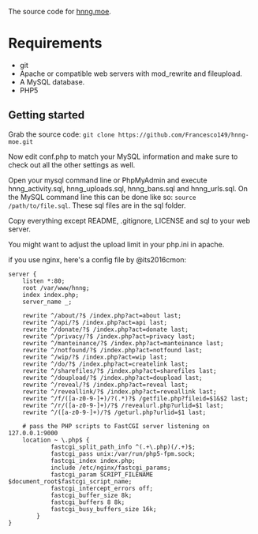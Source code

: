 The source code for [hnng.moe](http://hnng.moe).

# Requirements
* git
* Apache or compatible web servers with mod_rewrite and fileupload.
* A MySQL database.
* PHP5

## Getting started
Grab the source code:
```git clone https://github.com/Francesco149/hnng-moe.git```

Now edit conf.php to match your MySQL information and make sure to check out
all the other settings as well.

Open your mysql command line or PhpMyAdmin and execute hnng_activity.sql,
hnng_uploads.sql, hnng_bans.sql and hnng_urls.sql. On the MySQL command line
this can be done like so: ```source /path/to/file.sql```. These sql files are
in the sql folder.

Copy everything except README, .gitignore, LICENSE and sql to your web server.

You might want to adjust the upload limit in your php.ini in apache.

if you use nginx, here's a config file by @its2016cmon:
```
server {
    listen *:80;
    root /var/www/hnng;
    index index.php;
    server_name _;

    rewrite ^/about/?$ /index.php?act=about last;
    rewrite ^/api/?$ /index.php?act=api last;
    rewrite ^/donate/?$ /index.php?act=donate last;
    rewrite ^/privacy/?$ /index.php?act=privacy last;
    rewrite ^/manteinance/?$ /index.php?act=manteinance last;
    rewrite ^/notfound/?$ /index.php?act=notfound last;
    rewrite ^/wip/?$ /index.php?act=wip last;
    rewrite ^/do/?$ /index.php?act=createlink last;
    rewrite ^/sharefiles/?$ /index.php?act=sharefiles last;
    rewrite ^/doupload/?$ /index.php?act=doupload last;
    rewrite ^/reveal/?$ /index.php?act=reveal last;
    rewrite ^/reveallink/?$ /index.php?act=reveallink last;
    rewrite ^/f/([a-z0-9-]+)/?(.*)?$ /getfile.php?fileid=$1&$2 last;
    rewrite ^/r/([a-z0-9-]+)/?$ /revealurl.php?urlid=$1 last;
    rewrite ^/([a-z0-9-]+)/?$ /geturl.php?urlid=$1 last;

    # pass the PHP scripts to FastCGI server listening on 127.0.0.1:9000
    location ~ \.php$ {
            fastcgi_split_path_info ^(.+\.php)(/.+)$;
            fastcgi_pass unix:/var/run/php5-fpm.sock;
            fastcgi_index index.php;
            include /etc/nginx/fastcgi_params;
            fastcgi_param SCRIPT_FILENAME $document_root$fastcgi_script_name;
            fastcgi_intercept_errors off;
            fastcgi_buffer_size 8k;
            fastcgi_buffers 8 8k;
            fastcgi_busy_buffers_size 16k;
        }
}
```
